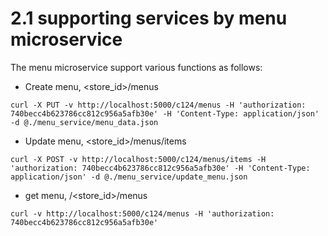 # 2.1 supporting services by menu microservice

The menu microservice support various functions as follows:

* Create menu, <store_id>/menus
```
curl -X PUT -v http://localhost:5000/c124/menus -H 'authorization: 740becc4b623786cc812c956a5afb30e' -H 'Content-Type: application/json' -d @./menu_service/menu_data.json
```
* Update menu, <store_id>/menus/items
```
curl -X POST -v http://localhost:5000/c124/menus/items -H 'authorization: 740becc4b623786cc812c956a5afb30e' -H 'Content-Type: application/json' -d @./menu_service/update_menu.json
```
* get menu, /<store_id>/menus
```
curl -v http://localhost:5000/c124/menus -H 'authorization: 740becc4b623786cc812c956a5afb30e'
```